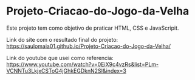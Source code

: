 # Projeto-Criacao-do-Jogo-da-Velha

Este projeto tem como objetivo de praticar HTML, CSS e JavaScripit.

Link do site com o resultado final do projeto: https://saulomaia01.github.io/Projeto-Criacao-do-Jogo-da-Velha/

Link do youtube que usei como referencia: https://www.youtube.com/watch?v=0EiX9c4vzRs&list=PLm-VCNNTu3LkjxCSToG4jGhkEGDknN2SI&index=3
